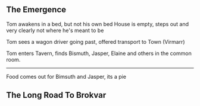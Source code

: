 ## The Emergence
Tom awakens in a bed, but not his own bed
House is empty, steps out and very clearly not where he's meant to be

Tom sees a wagon driver going past, offered transport to Town (Virmarr)

Tom enters Tavern, finds Bismuth, Jasper, Elaine and others in the common room. 

---

Food comes out for Bimsuth and Jasper, its a pie



## The Long Road To Brokvar

